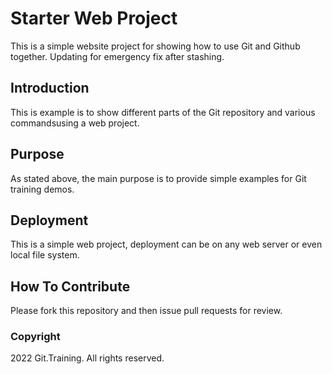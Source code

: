 # Starter Web Project

This is a simple website project for showing how to use Git and Github together. Updating for emergency fix after stashing.

## Introduction

This is example is to show different parts of the Git repository and various commandsusing a web project.

## Purpose

As stated above, the main purpose is to provide simple examples for Git training demos.

## Deployment

This is a simple web project, deployment can be on any web server or even local file system.

## How To Contribute

Please fork this repository and then issue pull requests for review.

### Copyright

2022 Git.Training. All rights reserved.
